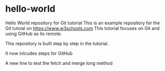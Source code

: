 # hello-world
Hello World repository for Git tutorial
This is an example repository for the Git tutoial on https://www.w3schools.com
This tutorial focuses on Git and using GitHub as its remote.

This repository is built step by step in the tutorial. 

It now inlcudes steps for GitHub

A new line to test the fetch and merge long method

